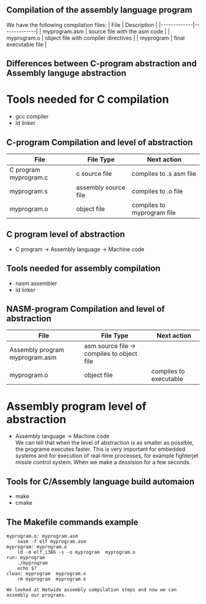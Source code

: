 ## Compilation of the assembly language program
We have the following compilation files: 
| File    | Description |
|-------------|--------------|
| myprogram.asm | source file with the asm code  |
| myprogram.o | object file with compiler directives | 
| myprogram | final executable file  |
## Differences between C-program abstraction and Assembly languge abstraction  
# Tools needed for C compilation  
- gcc compiler
- ld linker   
## C-program Compilation and level of abstraction
| File    |  File  Type | Next  action |
|-------------|--------------|--------------|    
|  C program myprogram.c | c source file | compiles to .s asm file  |
|  myprogram.s | assembly source file    | compiles to .o file  |
|  myprogram.o | object file             | compiles to myprogram file  |
## C program level of abstraction
- C program -> Assembly language -> Machine code  
## Tools needed for assembly compilation  
- nasm assembler
- ld linker  
## NASM-program Compilation and level of abstraction 
| File    |  File  Type | Next  action |
|-------------|--------------|--------------|   
| Assembly program myprogram.asm | asm  source file -> compiles to object file |
| myprogram.o | object file    | compiles to executable |
# Assembly program level of abstraction
- Assembly language -> Machine code    
We can tell that when the level of abstraction is as smaller as possible, the programe executes faster.
 This is very important for embedded systems and for execution of  real-time processes, for example fighterjet missle control system. When we make a dessision for  a few seconds.  
## Tools for C/Assembly language build automaion
- make 
- cmake
## The Makefile commands example
```make
myprogram.o: myprogram.asm  
	nasm -f elf myprogram.asm  
myprogram: myprogram.o  
	ld -m elf_i386 -s -o myprogram  myprogram.o  
run: myprogram  
	./myprogram  
	echo $?  
clean: myprogram  myprogram.o  
	rm myprogram  myprogram.o  

We looked at Netwide assembly compilation steps and now we can assembly our programs.  


